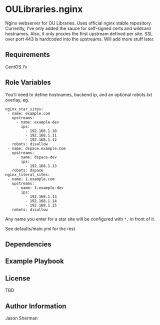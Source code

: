 OULibraries.nginx
=========

Nginx webserver for OU Libraries. Uses official nginx stable repository.
Currently, I've only added the sauce for self-signed certs and wildcard hostnames.
Also, it only proxies the first upstream defined per site.
SSL over port 443 is hardcoded into the upstreams.
Will add more stuff later.

Requirements
------------

CentOS 7x


Role Variables
--------------

You'll need to define hostnames, backend ip, and an optional robots.txt overlay, eg.
```
nginx_star_sites:
 - name: example.com
   upstreams:
     - name: example-dev
       ips:
         - 192.168.1.10
         - 192.168.1.11
         - 192.168.1.12
   robots: disallow
 - name: dspace.example.com
   upstreams:
     - name: dspace-dev
       ips:
         - 192.168.1.13
   robots: dspace
nginx_literal_sites:
 - name: 1.example.com
   upstreams:
     - name: 1-example-dev
       ips:
         - 192.168.1.13
         - 192.168.1.14
         - 192.168.1.15
   robots: disallow
```

Any name you enter for a star site will be configured with `*.` in front of it.

See defaults/main.yml for the rest

Dependencies
------------


Example Playbook
----------------


License
-------

TBD

Author Information
------------------

Jason Sherman
